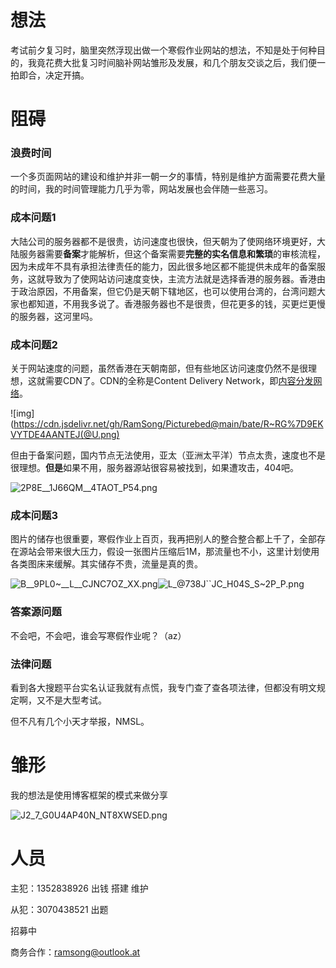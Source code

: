 # 想法

考试前夕复习时，脑里突然浮现出做一个寒假作业网站的想法，不知是处于何种目的，我竟花费大批复习时间脑补网站雏形及发展，和几个朋友交谈之后，我们便一拍即合，决定开搞。

# 阻碍

### 浪费时间

一个多页面网站的建设和维护并非一朝一夕的事情，特别是维护方面需要花费大量的时间，我的时间管理能力几乎为零，网站发展也会伴随一些恶习。

### 成本问题1

大陆公司的服务器都不是很贵，访问速度也很快，但天朝为了使网络环境更好，大陆服务器需要**备案**才能解析，但这个备案需要**完整的实名信息和繁琐**的审核流程，因为未成年不具有承担法律责任的能力，因此很多地区都不能提供未成年的备案服务，这就导致为了使网站访问速度变快，主流方法就是选择香港的服务器。香港由于政治原因，不用备案，但它仍是天朝下辖地区，也可以使用台湾的，台湾问题大家也都知道，不用我多说了。香港服务器也不是很贵，但花更多的钱，买更烂更慢的服务器，这河里吗。

### 成本问题2

关于网站速度的问题，虽然香港在天朝南部，但有些地区访问速度仍然不是很理想，这就需要CDN了。CDN的全称是Content Delivery Network，即[内容分发网络](https://baike.baidu.com/item/内容分发网络/4034265)。

![img](https://cdn.jsdelivr.net/gh/RamSong/Picturebed@main/bate/R~RG%7D9EKVYTDE4AANTEJ(@U.png)

但由于备案问题，国内节点无法使用，亚太（亚洲太平洋）节点太贵，速度也不是很理想。**但是**如果不用，服务器源站很容易被找到，如果遭攻击，404吧。

![2P8E__1J66QM__4TAOT_P54.png](https://s2.loli.net/2022/01/15/EKBwuL1qX4x2lYT.png)

### 成本问题3

图片的储存也很重要，寒假作业上百页，我再把别人的整合整合都上千了，全部存在源站会带来很大压力，假设一张图片压缩后1M，那流量也不小，这里计划使用各类图床来缓解。其实储存不贵，流量是真的贵。

![B__9PL0~__L__CJNC7OZ_XX.png](https://s2.loli.net/2022/01/15/zvMjCJZ3HBLkUOS.png)![L_@738J``JC_H04S_S~2P_P.png](https://s2.loli.net/2022/01/15/T3mjIeOM8ZRXNzU.png)

### 答案源问题

不会吧，不会吧，谁会写寒假作业呢？（az）

### 法律问题

看到各大搜题平台实名认证我就有点慌，我专门查了查各项法律，但都没有明文规定啊，又不是大型考试。

但不凡有几个小天才举报，NMSL。

# 雏形

我的想法是使用博客框架的模式来做分享

![J2_7_G0U4AP40N_NT8XWSED.png](https://s2.loli.net/2022/01/15/u37SGtjvMhA9E4i.png)

# 人员

主犯：1352838926 出钱 搭建 维护

从犯：3070438521 出题

招募中

商务合作：ramsong@outlook.at
